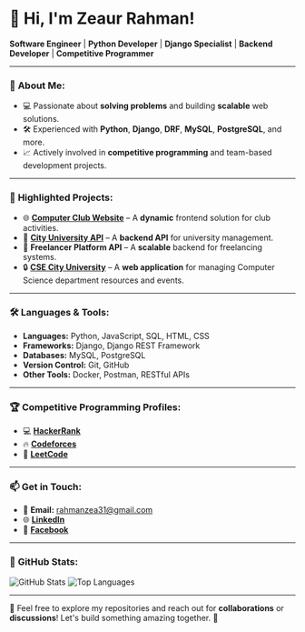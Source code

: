 # 👋 Hi, I'm **Zeaur Rahman**!

**Software Engineer** | **Python Developer** | **Django Specialist** | **Backend Developer** | **Competitive Programmer**

---

### 🚀 **About Me:**
- 💻 Passionate about **solving problems** and building **scalable** web solutions.
- 🛠️ Experienced with **Python**, **Django**, **DRF**, **MySQL**, **PostgreSQL**, and more.
- 📈 Actively involved in **competitive programming** and team-based development projects.

---

### 📂 **Highlighted Projects:**
- 🌐 **[Computer Club Website](https://computerclub-cityuniversity.netlify.app/)** – A **dynamic** frontend solution for club activities.
- 🏫 **[City University API](https://city-uni-dpt-api.onrender.com)** – A **backend API** for university management.
- 💼 **Freelancer Platform API** – A **scalable** backend for freelancing systems.
- 🔒 **[CSE City University](https://csecityuniversity.netlify.app/)** – A **web application** for managing Computer Science department resources and events.

---

### 🛠️ **Languages & Tools:**
- **Languages:** Python, JavaScript, SQL, HTML, CSS  
- **Frameworks:** Django, Django REST Framework  
- **Databases:** MySQL, PostgreSQL  
- **Version Control:** Git, GitHub  
- **Other Tools:** Docker, Postman, RESTful APIs

---

### 🏆 **Competitive Programming Profiles:**
- 💻 [**HackerRank**](https://www.hackerrank.com/profile/rahmanzea31)
- 🔥 [**Codeforces**](https://codeforces.com/profile/Zeaur_Rahman)
- 🎯 [**LeetCode**](https://leetcode.com/u/rahmanzea31/)

---

### 📫 **Get in Touch:**
- 📧 **Email:** [rahmanzea31@gmail.com](mailto:rahmanzea31@gmail.com)
- 🌐 [**LinkedIn**](https://www.linkedin.com/in/zeaur-rahman-4209622a8)
- 📱 [**Facebook**](https://www.facebook.com/WanderBlueprint)

---

### 🌟 **GitHub Stats:**
![GitHub Stats](https://github-readme-stats.vercel.app/api?username=Zea2002&show_icons=true&theme=radical)
![Top Languages](https://github-readme-stats.vercel.app/api/top-langs/?username=Zea2002&layout=compact&theme=radical)

---

🚀 Feel free to explore my repositories and reach out for **collaborations** or **discussions**! Let's build something amazing together. 🌟
